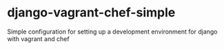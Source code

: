 django-vagrant-chef-simple
==========================

Simple configuration for setting up a development environment for django with vagrant and chef